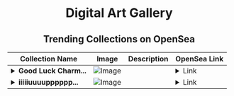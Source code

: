 <div align="center">

# Digital Art Gallery

## Trending Collections on OpenSea

| Collection Name                       | Image                                                                                     | Description                       | OpenSea Link                                                                                          |
|---------------------------------------|-------------------------------------------------------------------------------------------|-----------------------------------|--------------------------------------------------------------------------------------------------------|
| **<details><summary>Good Luck Charm...</summary>Good Luck Charms</details>** | ![Image](https://i.seadn.io/s/raw/files/e1f62932e285b0ae2dc549b4eba7bef1.png?w=500&auto=format?w=200&auto=format) |  | <details><summary>Link</summary>[Good Luck Charms](https://opensea.io/collection/good-luck-charms-3)</details> |
| **<details><summary>iiiiiuuuupppppp...</summary>iiiiiuuuuppppppppp</details>** | ![Image](https://i.seadn.io/s/raw/files/a684c584080177737045262e682aed41.png?w=500&auto=format?w=200&auto=format) |  | <details><summary>Link</summary>[iiiiiuuuuppppppppp](https://opensea.io/collection/iiiiiuuuuppppppppp)</details> |

</div>